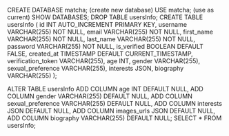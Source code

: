 CREATE DATABASE matcha; (create new database)
USE matcha; (use as current)
SHOW DATABASES;
DROP TABLE usersInfo;
CREATE TABLE usersInfo (
id INT AUTO_INCREMENT PRIMARY KEY,
username VARCHAR(255) NOT NULL,
email VARCHAR(255) NOT NULL,
first_name VARCHAR(255) NOT NULL,
last_name VARCHAR(255) NOT NULL,
password VARCHAR(255) NOT NULL,
is_verified BOOLEAN DEFAULT FALSE,
created_at TIMESTAMP DEFAULT CURRENT_TIMESTAMP,
verification_token VARCHAR(255),
age INT,
gender VARCHAR(255),
sexual_preference VARCHAR(255),
interests JSON,
biography VARCHAR(255)
);

ALTER TABLE usersInfo
ADD COLUMN age INT DEFAULT NULL,
ADD COLUMN gender VARCHAR(255) DEFAULT NULL,
ADD COLUMN sexual_preference VARCHAR(255) DEFAULT NULL,
ADD COLUMN interests JSON DEFAULT NULL,
ADD COLUMN images_urls JSON DEFAULT NULL,
ADD COLUMN biography VARCHAR(255) DEFAULT NULL;
SELECT \* FROM usersInfo;
